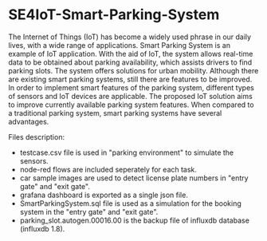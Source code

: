 # SE4IoT-Smart-Parking-System

The Internet of Things (IoT) has become a widely used phrase in our daily lives, with a wide range of applications. Smart Parking System is an example of IoT application. With the aid of IoT, the system allows real-time data to be obtained about parking availability, which assists drivers to find parking slots. The system offers solutions for urban mobility.
Although there are existing smart parking systems, still there are features to be improved. In order to implement smart features of the parking system, different types of sensors and IoT devices are applicable. The proposed IoT solution aims to improve currently available parking system features. When compared to a traditional parking system, smart parking systems have several advantages.


Files description:
* testcase.csv file is used in "parking environment" to simulate the sensors.
* node-red flows are included seperately for each task.
* car sample images are used to detect license plate numbers in "entry gate" and "exit gate".
* grafana dashboard is exported as a single json file.
* SmartParkingSystem.sql file is used as a simulation for the booking system in the "entry gate" and "exit gate".
* parking_slot.autogen.00016.00 is the backup file of influxdb database (influxdb 1.8).
